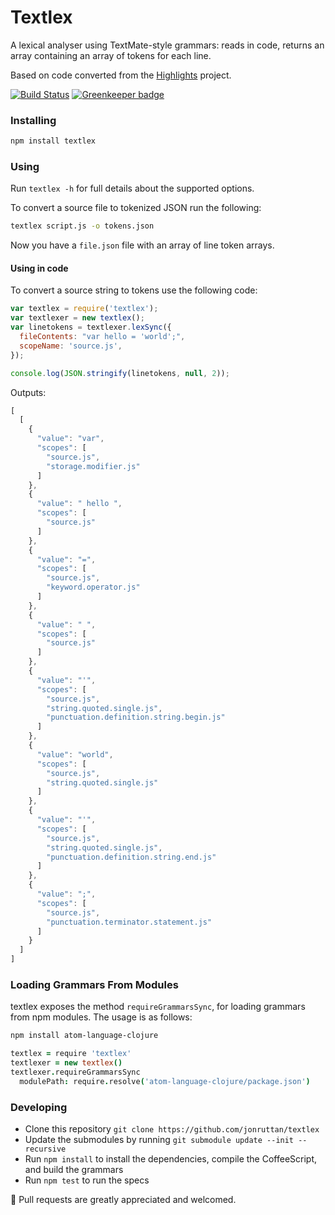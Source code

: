 # Textlex

A lexical analyser using TextMate-style grammars: reads in code, returns an array containing an array of tokens for each line.

Based on code converted from the [Highlights](https://github.com/atom/highlights) project.

[![Build Status](https://travis-ci.org/jonruttan/textlex.svg)](https://travis-ci.org/jonruttan/textlex)
[![Greenkeeper badge](https://badges.greenkeeper.io/jonruttan/textlex.svg)](https://greenkeeper.io/)

### Installing

```sh
npm install textlex
```

### Using

Run `textlex -h` for full details about the supported options.

To convert a source file to tokenized JSON run the following:

```sh
textlex script.js -o tokens.json
```

Now you have a `file.json` file with an array of line token arrays.

#### Using in code

To convert a source string to tokens use the following code:

```js
var textlex = require('textlex');
var textlexer = new textlex();
var linetokens = textlexer.lexSync({
  fileContents: "var hello = 'world';",
  scopeName: 'source.js',
});

console.log(JSON.stringify(linetokens, null, 2));
```

Outputs:

```js
[
  [
    {
      "value": "var",
      "scopes": [
        "source.js",
        "storage.modifier.js"
      ]
    },
    {
      "value": " hello ",
      "scopes": [
        "source.js"
      ]
    },
    {
      "value": "=",
      "scopes": [
        "source.js",
        "keyword.operator.js"
      ]
    },
    {
      "value": " ",
      "scopes": [
        "source.js"
      ]
    },
    {
      "value": "'",
      "scopes": [
        "source.js",
        "string.quoted.single.js",
        "punctuation.definition.string.begin.js"
      ]
    },
    {
      "value": "world",
      "scopes": [
        "source.js",
        "string.quoted.single.js"
      ]
    },
    {
      "value": "'",
      "scopes": [
        "source.js",
        "string.quoted.single.js",
        "punctuation.definition.string.end.js"
      ]
    },
    {
      "value": ";",
      "scopes": [
        "source.js",
        "punctuation.terminator.statement.js"
      ]
    }
  ]
]
```

### Loading Grammars From Modules

textlex exposes the method `requireGrammarsSync`, for loading grammars from
npm modules. The usage is as follows:

```bash
npm install atom-language-clojure
```

```coffee
textlex = require 'textlex'
textlexer = new textlex()
textlexer.requireGrammarsSync
  modulePath: require.resolve('atom-language-clojure/package.json')
```

### Developing

* Clone this repository `git clone https://github.com/jonruttan/textlex`
* Update the submodules by running `git submodule update --init --recursive`
* Run `npm install` to install the dependencies, compile the CoffeeScript, and
  build the grammars
* Run `npm test` to run the specs

:green_heart: Pull requests are greatly appreciated and welcomed.

